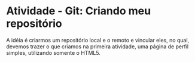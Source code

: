 # Atividade - Git: Criando meu repositório

A idéia é criarmos um repositório local e o remoto e vincular eles, no qual, devemos trazer o que criamos na primeira atividade, uma página de perfil simples, utilizando somente o HTML5.
